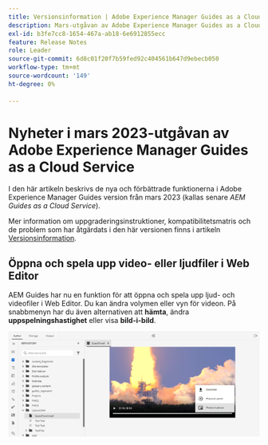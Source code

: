 ```yaml
---
title: Versionsinformation | Adobe Experience Manager Guides as a Cloud Service, mars 2023-utgåvan
description: Mars-utgåvan av Adobe Experience Manager Guides as a Cloud Service
exl-id: b3fe7cc8-1654-467a-ab18-6e6912855ecc
feature: Release Notes
role: Leader
source-git-commit: 6d8c01f20f7b59fed92c404561b647d9ebecb050
workflow-type: tm+mt
source-wordcount: '149'
ht-degree: 0%

---
```



# Nyheter i mars 2023-utgåvan av Adobe Experience Manager Guides as a Cloud Service

I den här artikeln beskrivs de nya och förbättrade funktionerna i Adobe Experience Manager Guides version från mars 2023 (kallas senare *AEM Guides as a Cloud Service*).

Mer information om uppgraderingsinstruktioner, kompatibilitetsmatris och de problem som har åtgärdats i den här versionen finns i artikeln [Versionsinformation](release-notes-2023-3-0.md).


## Öppna och spela upp video- eller ljudfiler i Web Editor

AEM Guides har nu en funktion för att öppna och spela upp ljud- och videofiler i Web Editor. Du kan ändra volymen eller vyn för videon. På snabbmenyn har du även alternativen att **hämta**, ändra **uppspelningshastighet** eller visa **bild-i-bild**.

<img src="assets/video-web-editor.png" alt="spela upp video" width="600">


